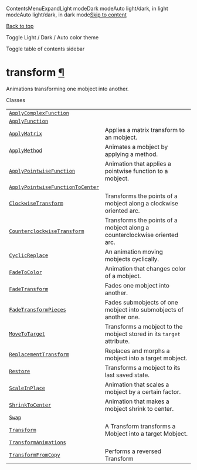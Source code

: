 ContentsMenuExpandLight modeDark modeAuto light/dark, in light modeAuto light/dark, in dark mode[Skip to content](https://docs.manim.community/en/stable/reference/manim.animation.transform.html#furo-main-content)

[Back to top](https://docs.manim.community/en/stable/reference/manim.animation.transform.html#)

Toggle Light / Dark / Auto color theme

Toggle table of contents sidebar

# transform [¶](https://docs.manim.community/en/stable/reference/manim.animation.transform.html\#module-manim.animation.transform "Link to this heading")

Animations transforming one mobject into another.

Classes

|     |     |
| --- | --- |
| [`ApplyComplexFunction`](https://docs.manim.community/en/stable/reference/manim.animation.transform.ApplyComplexFunction.html#manim.animation.transform.ApplyComplexFunction "manim.animation.transform.ApplyComplexFunction") |  |
| [`ApplyFunction`](https://docs.manim.community/en/stable/reference/manim.animation.transform.ApplyFunction.html#manim.animation.transform.ApplyFunction "manim.animation.transform.ApplyFunction") |  |
| [`ApplyMatrix`](https://docs.manim.community/en/stable/reference/manim.animation.transform.ApplyMatrix.html#manim.animation.transform.ApplyMatrix "manim.animation.transform.ApplyMatrix") | Applies a matrix transform to an mobject. |
| [`ApplyMethod`](https://docs.manim.community/en/stable/reference/manim.animation.transform.ApplyMethod.html#manim.animation.transform.ApplyMethod "manim.animation.transform.ApplyMethod") | Animates a mobject by applying a method. |
| [`ApplyPointwiseFunction`](https://docs.manim.community/en/stable/reference/manim.animation.transform.ApplyPointwiseFunction.html#manim.animation.transform.ApplyPointwiseFunction "manim.animation.transform.ApplyPointwiseFunction") | Animation that applies a pointwise function to a mobject. |
| [`ApplyPointwiseFunctionToCenter`](https://docs.manim.community/en/stable/reference/manim.animation.transform.ApplyPointwiseFunctionToCenter.html#manim.animation.transform.ApplyPointwiseFunctionToCenter "manim.animation.transform.ApplyPointwiseFunctionToCenter") |  |
| [`ClockwiseTransform`](https://docs.manim.community/en/stable/reference/manim.animation.transform.ClockwiseTransform.html#manim.animation.transform.ClockwiseTransform "manim.animation.transform.ClockwiseTransform") | Transforms the points of a mobject along a clockwise oriented arc. |
| [`CounterclockwiseTransform`](https://docs.manim.community/en/stable/reference/manim.animation.transform.CounterclockwiseTransform.html#manim.animation.transform.CounterclockwiseTransform "manim.animation.transform.CounterclockwiseTransform") | Transforms the points of a mobject along a counterclockwise oriented arc. |
| [`CyclicReplace`](https://docs.manim.community/en/stable/reference/manim.animation.transform.CyclicReplace.html#manim.animation.transform.CyclicReplace "manim.animation.transform.CyclicReplace") | An animation moving mobjects cyclically. |
| [`FadeToColor`](https://docs.manim.community/en/stable/reference/manim.animation.transform.FadeToColor.html#manim.animation.transform.FadeToColor "manim.animation.transform.FadeToColor") | Animation that changes color of a mobject. |
| [`FadeTransform`](https://docs.manim.community/en/stable/reference/manim.animation.transform.FadeTransform.html#manim.animation.transform.FadeTransform "manim.animation.transform.FadeTransform") | Fades one mobject into another. |
| [`FadeTransformPieces`](https://docs.manim.community/en/stable/reference/manim.animation.transform.FadeTransformPieces.html#manim.animation.transform.FadeTransformPieces "manim.animation.transform.FadeTransformPieces") | Fades submobjects of one mobject into submobjects of another one. |
| [`MoveToTarget`](https://docs.manim.community/en/stable/reference/manim.animation.transform.MoveToTarget.html#manim.animation.transform.MoveToTarget "manim.animation.transform.MoveToTarget") | Transforms a mobject to the mobject stored in its `target` attribute. |
| [`ReplacementTransform`](https://docs.manim.community/en/stable/reference/manim.animation.transform.ReplacementTransform.html#manim.animation.transform.ReplacementTransform "manim.animation.transform.ReplacementTransform") | Replaces and morphs a mobject into a target mobject. |
| [`Restore`](https://docs.manim.community/en/stable/reference/manim.animation.transform.Restore.html#manim.animation.transform.Restore "manim.animation.transform.Restore") | Transforms a mobject to its last saved state. |
| [`ScaleInPlace`](https://docs.manim.community/en/stable/reference/manim.animation.transform.ScaleInPlace.html#manim.animation.transform.ScaleInPlace "manim.animation.transform.ScaleInPlace") | Animation that scales a mobject by a certain factor. |
| [`ShrinkToCenter`](https://docs.manim.community/en/stable/reference/manim.animation.transform.ShrinkToCenter.html#manim.animation.transform.ShrinkToCenter "manim.animation.transform.ShrinkToCenter") | Animation that makes a mobject shrink to center. |
| [`Swap`](https://docs.manim.community/en/stable/reference/manim.animation.transform.Swap.html#manim.animation.transform.Swap "manim.animation.transform.Swap") |  |
| [`Transform`](https://docs.manim.community/en/stable/reference/manim.animation.transform.Transform.html#manim.animation.transform.Transform "manim.animation.transform.Transform") | A Transform transforms a Mobject into a target Mobject. |
| [`TransformAnimations`](https://docs.manim.community/en/stable/reference/manim.animation.transform.TransformAnimations.html#manim.animation.transform.TransformAnimations "manim.animation.transform.TransformAnimations") |  |
| [`TransformFromCopy`](https://docs.manim.community/en/stable/reference/manim.animation.transform.TransformFromCopy.html#manim.animation.transform.TransformFromCopy "manim.animation.transform.TransformFromCopy") | Performs a reversed Transform |
